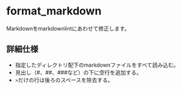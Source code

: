 # format_markdown
Markdownをmarkdownlintにあわせて修正します。

## 詳細仕様
* 指定したディレクトリ配下のmarkdownファイルをすべて読み込む。
* 見出し（#、##、###など）の下に空行を追加する。
* `>`だけの行は後ろのスペースを除去する。
